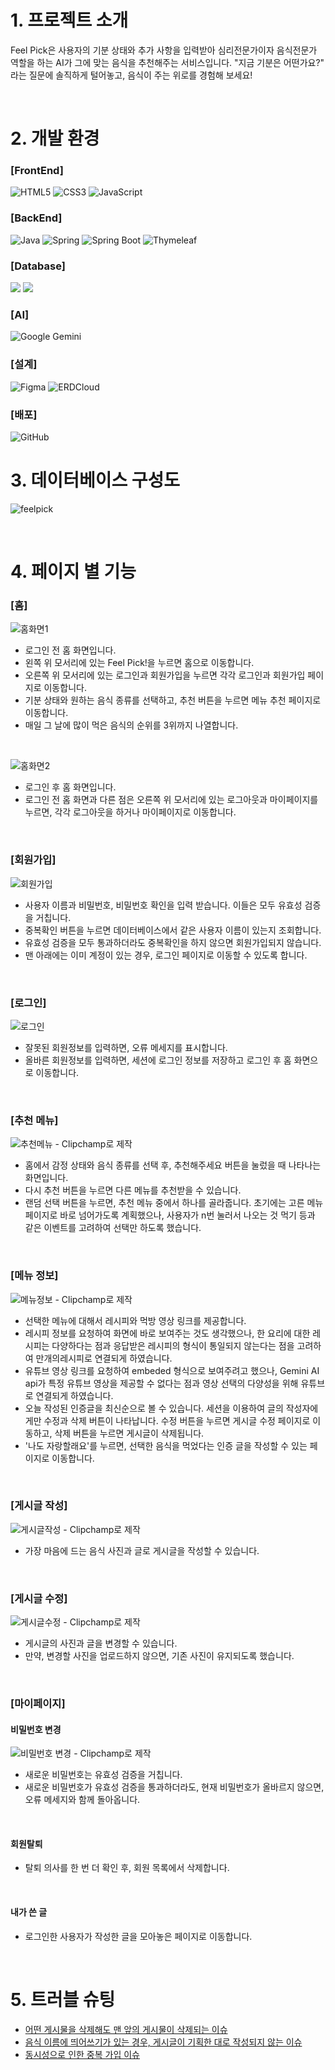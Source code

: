 # 1. 프로젝트 소개
Feel Pick은 사용자의 기분 상태와 추가 사항을 입력받아 심리전문가이자 음식전문가 역할을 하는 AI가 그에 맞는 음식을 추천해주는 서비스입니다. "지금 기분은 어떤가요?" 라는 질문에 솔직하게 털어놓고, 음식이 주는 위로를 경험해 보세요!

<br/>

# 2. 개발 환경
### [FrontEnd]
<img src="https://img.shields.io/badge/HTML5-E34F26?style=for-the-badge&logo=html5&logoColor=white" alt="HTML5" /> <img src="https://img.shields.io/badge/CSS-1572B6?style=for-the-badge&logo=css3&logoColor=white" alt="CSS3" /> 
<img src="https://img.shields.io/badge/JavaScript-F7DF1E?style=for-the-badge&logo=javascript&logoColor=black" alt="JavaScript" />
  
### [BackEnd]
<img src="https://img.shields.io/badge/Java-007396?style=for-the-badge&logo=OpenJDK&logoColor=white" alt="Java" /> <img src="https://img.shields.io/badge/Spring-6DB33F?style=for-the-badge&logo=spring&logoColor=white" alt="Spring" />
<img src="https://img.shields.io/badge/Spring%20Boot-6DB33F?style=for-the-badge&logo=spring-boot&logoColor=white" alt="Spring Boot" />
<img src="https://img.shields.io/badge/Thymeleaf-005F0F?style=for-the-badge&logo=thymeleaf&logoColor=white" alt="Thymeleaf" />

### [Database]
<img src="https://img.shields.io/badge/postgresql-4169E1?style=for-the-badge&logo=postgresql&logoColor=white"/></a>
<img src="https://img.shields.io/badge/H2-004088?style=for-the-badge&logoColor=white"/></a>

### [AI]
<img src="https://img.shields.io/badge/Google%20Gemini-4285F4?style=for-the-badge&logo=googlegemini&logoColor=white" alt="Google Gemini" />

### [설계]
<img src="https://img.shields.io/badge/Figma-F24E1E?style=for-the-badge&logo=figma&logoColor=white" alt="Figma" /> <img src="https://img.shields.io/badge/ERDCloud-041E42?style=for-the-badge&logoColor=white" alt="ERDCloud" />

### [배포]
<img src="https://img.shields.io/badge/GitHub-181717?style=for-the-badge&logo=github&logoColor=white" alt="GitHub" />

<br/>

# 3. 데이터베이스 구성도
![feelpick](https://github.com/user-attachments/assets/10b9b059-d619-4105-acff-0bc1e3577b35)

<br/>

# 4. 페이지 별 기능
### [홈]
![홈화면1](https://github.com/user-attachments/assets/e3a5ac6a-c193-4144-82a4-3d403563504d)
+ 로그인 전 홈 화면입니다.
+ 왼쪽 위 모서리에 있는 Feel Pick!을 누르면 홈으로 이동합니다.
+ 오른쪽 위 모서리에 있는 로그인과 회원가입을 누르면 각각 로그인과 회원가입 페이지로 이동합니다.
+ 기분 상태와 원하는 음식 종류를 선택하고, 추천 버튼을 누르면 메뉴 추천 페이지로 이동합니다.
+ 매일 그 날에 많이 먹은 음식의 순위를 3위까지 나열합니다.

<br/>

![홈화면2](https://github.com/user-attachments/assets/b6a49e20-017c-4da4-af5d-7430e0121bf8)
+ 로그인 후 홈 화면입니다.
+ 로그인 전 홈 화면과 다른 점은 오른쪽 위 모서리에 있는 로그아웃과 마이페이지를 누르면, 각각 로그아웃을 하거나 마이페이지로 이동합니다.

<br/>

### [회원가입]
![회원가입](https://github.com/user-attachments/assets/dc72b88e-35cf-451e-9a44-9e7b959688b0)
+ 사용자 이름과 비밀번호, 비밀번호 확인을 입력 받습니다. 이들은 모두 유효성 검증을 거칩니다.
+ 중복확인 버튼을 누르면 데이터베이스에서 같은 사용자 이름이 있는지 조회합니다.
+ 유효성 검증을 모두 통과하더라도 중복확인을 하지 않으면 회원가입되지 않습니다.
+ 맨 아래에는 이미 계정이 있는 경우, 로그인 페이지로 이동할 수 있도록 합니다.

<br/>

### [로그인]
![로그인](https://github.com/user-attachments/assets/b7589370-d904-49da-a7f7-8effbd8ee661)
+ 잘못된 회원정보를 입력하면, 오류 메세지를 표시합니다.
+ 올바른 회원정보를 입력하면, 세션에 로그인 정보를 저장하고 로그인 후 홈 화면으로 이동합니다.

<br/>

### [추천 메뉴]
![추천메뉴 - Clipchamp로 제작](https://github.com/user-attachments/assets/7c33ef29-1575-4761-aaa4-3baca00b95da)
+ 홈에서 감정 상태와 음식 종류를 선택 후, 추천해주세요 버튼을 눌렀을 때 나타나는 화면입니다.
+ 다시 추천 버튼을 누르면 다른 메뉴를 추천받을 수 있습니다.
+ 랜덤 선택 버튼을 누르면, 추천 메뉴 중에서 하나를 골라줍니다. 초기에는 고른 메뉴 페이지로 바로 넘어가도록 계획했으나, 사용자가 n번 눌러서 나오는 것 먹기 등과 같은 이벤트를 고려하여 선택만 하도록 했습니다.

<br/>

### [메뉴 정보]
![메뉴정보 - Clipchamp로 제작](https://github.com/user-attachments/assets/ae25a744-11d2-402f-83c4-3a122da109e6)
+ 선택한 메뉴에 대해서 레시피와 먹방 영상 링크를 제공합니다.
+ 레시피 정보를 요청하여 화면에 바로 보여주는 것도 생각했으나, 한 요리에 대한 레시피는 다양하다는 점과 응답받은 레시피의 형식이 통일되지 않는다는 점을 고려하여 만개의레시피로 연결되게 하였습니다.
+ 유튜브 영상 링크를 요청하여 embeded 형식으로 보여주려고 했으나, Gemini AI api가 특정 유튜브 영상을 제공할 수 없다는 점과 영상 선택의 다양성을 위해 유튜브로 연결되게 하였습니다.
+ 오늘 작성된 인증글을 최신순으로 볼 수 있습니다. 세션을 이용하여 글의 작성자에게만 수정과 삭제 버튼이 나타납니다. 수정 버튼을 누르면 게시글 수정 페이지로 이동하고, 삭제 버튼을 누르면 게시글이 삭제됩니다.
+ '나도 자랑할래요'를 누르면, 선택한 음식을 먹었다는 인증 글을 작성할 수 있는 페이지로 이동합니다.

<br/>

### [게시글 작성]
![게시글작성 - Clipchamp로 제작](https://github.com/user-attachments/assets/3789edbb-8204-4250-a0a5-170aee6ba513)
+ 가장 마음에 드는 음식 사진과 글로 게시글을 작성할 수 있습니다.

<br/>

### [게시글 수정]
![게시글수정 - Clipchamp로 제작](https://github.com/user-attachments/assets/26db0d23-6f02-4679-804b-5205ecc04fb5)
+ 게시글의 사진과 글을 변경할 수 있습니다.
+ 만약, 변경할 사진을 업로드하지 않으면, 기존 사진이 유지되도록 했습니다.

<br/>

### [마이페이지]
#### 비밀번호 변경
![비밀번호 변경 - Clipchamp로 제작](https://github.com/user-attachments/assets/a50cbae4-fe5a-4aa4-a30c-c10ccd02e06b)
+ 새로운 비밀번호는 유효성 검증을 거칩니다.
+ 새로운 비밀번호가 유효성 검증을 통과하더라도, 현재 비밀번호가 올바르지 않으면, 오류 메세지와 함께 돌아옵니다.

<br/>

#### 회원탈퇴
+ 탈퇴 의사를 한 번 더 확인 후, 회원 목록에서 삭제합니다.

<br/>

#### 내가 쓴 글
+ 로그인한 사용자가 작성한 글을 모아놓은 페이지로 이동합니다.

<br/>

# 5. 트러블 슈팅
+ <a href="https://hades1.tistory.com/145">어떤 게시물을 삭제해도 맨 앞의 게시물이 삭제되는 이슈</a>
+ <a href="https://hades1.tistory.com/148">음식 이름에 띄어쓰기가 있는 경우, 게시글이 기획한 대로 작성되지 않는 이슈</a>
+ <a href="https://hades1.tistory.com/149">동시성으로 인한 중복 가입 이슈</a>